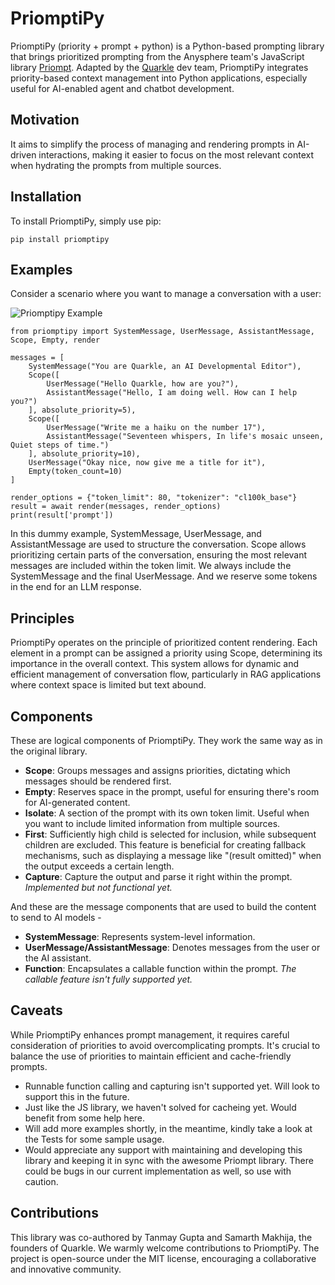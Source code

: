 # PriomptiPy

PriomptiPy (priority + prompt + python) is a Python-based prompting library that brings prioritized prompting from the Anysphere team's JavaScript library [Priompt](https://github.com/anysphere/priompt). Adapted by the [Quarkle](https://quarkle.ai) dev team, PriomptiPy integrates priority-based context management into Python applications, especially useful for AI-enabled agent and chatbot development.

## Motivation

It aims to simplify the process of managing and rendering prompts in AI-driven interactions, making it easier to focus on the most relevant context when hydrating the prompts from multiple sources.

## Installation

To install PriomptiPy, simply use pip:

```
pip install priomptipy
```

## Examples

Consider a scenario where you want to manage a conversation with a user:

![Priomptipy Example](public/Priomptipy.gif)

```
from priomptipy import SystemMessage, UserMessage, AssistantMessage, Scope, Empty, render

messages = [
    SystemMessage("You are Quarkle, an AI Developmental Editor"),
    Scope([
        UserMessage("Hello Quarkle, how are you?"),
        AssistantMessage("Hello, I am doing well. How can I help you?")
    ], absolute_priority=5),
    Scope([
        UserMessage("Write me a haiku on the number 17"),
        AssistantMessage("Seventeen whispers, In life's mosaic unseen, Quiet steps of time.")
    ], absolute_priority=10),
    UserMessage("Okay nice, now give me a title for it"),
    Empty(token_count=10)
]

render_options = {"token_limit": 80, "tokenizer": "cl100k_base"}
result = await render(messages, render_options)
print(result['prompt'])
```

In this dummy example, SystemMessage, UserMessage, and AssistantMessage are used to structure the conversation. Scope allows prioritizing certain parts of the conversation, ensuring the most relevant messages are included within the token limit. We always include the SystemMessage and the final UserMessage. And we reserve some tokens in the end for an LLM response.

## Principles

PriomptiPy operates on the principle of prioritized content rendering. Each element in a prompt can be assigned a priority using Scope, determining its importance in the overall context. This system allows for dynamic and efficient management of conversation flow, particularly in RAG applications where context space is limited but text abound.

## Components

These are logical components of PriomptiPy. They work the same way as in the original library.

- **Scope**: Groups messages and assigns priorities, dictating which messages should be rendered first.
- **Empty**: Reserves space in the prompt, useful for ensuring there's room for AI-generated content.
- **Isolate**: A section of the prompt with its own token limit. Useful when you want to include limited information from multiple sources.
- **First**: Sufficiently high child is selected for inclusion, while subsequent children are excluded. This feature is beneficial for creating fallback mechanisms, such as displaying a message like "(result omitted)" when the output exceeds a certain length.
- **Capture**: Capture the output and parse it right within the prompt. _Implemented but not functional yet._

And these are the message components that are used to build the content to send to AI models -

- **SystemMessage**: Represents system-level information.
- **UserMessage/AssistantMessage**: Denotes messages from the user or the AI assistant.
- **Function**: Encapsulates a callable function within the prompt. _The callable feature isn't fully supported yet._

## Caveats

While PriomptiPy enhances prompt management, it requires careful consideration of priorities to avoid overcomplicating prompts. It's crucial to balance the use of priorities to maintain efficient and cache-friendly prompts.

- Runnable function calling and capturing isn't supported yet. Will look to support this in the future.
- Just like the JS library, we haven't solved for cacheing yet. Would benefit from some help here.
- Will add more examples shortly, in the meantime, kindly take a look at the Tests for some sample usage.
- Would appreciate any support with maintaining and developing this library and keeping it in sync with the awesome Priompt library. There could be bugs in our current implementation as well, so use with caution.

## Contributions

This library was co-authored by Tanmay Gupta and Samarth Makhija, the founders of Quarkle. We warmly welcome contributions to PriomptiPy. The project is open-source under the MIT license, encouraging a collaborative and innovative community.
